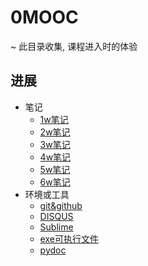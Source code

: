 # 0MOOC
~ 此目录收集, 课程进入时的体验

## 进展

* 笔记
   * [1w笔记](note1.md)
   * [2w笔记](note2.md)
   * [3w笔记](note3.md)
   * [4w笔记](note4.md)
   * [5w笔记](note5.md)
   * [6w笔记](note6.md)
* 环境或工具
   * [git&github](git.md)
   * [DISQUS](DISQUS.md)
   * [Sublime](sublimeplugin.md)
   * [exe可执行文件](exe.md)
   * [pydoc](pydoc.md)
